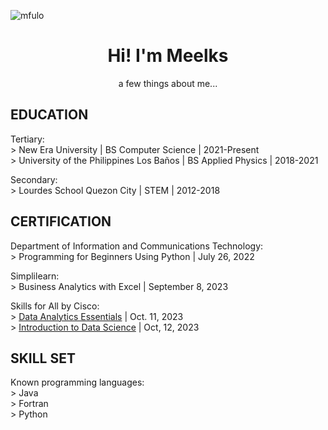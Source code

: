 <p align="left"> <img src="https://komarev.com/ghpvc/?username=mfulo&label=Profile%20views&color=0e75b6&style=flat" alt="mfulo"/> </p>
<h1 align="center">Hi! I'm Meelks</h1>
<p align="center">a few things about me...</p>


## EDUCATION
Tertiary:<br>
\> New Era University | BS Computer Science | 2021-Present <br>
\> University of the Philippines Los Baños | BS Applied Physics | 2018-2021 <br>

Secondary:<br>
\> Lourdes School Quezon City | STEM | 2012-2018 <br>


## CERTIFICATION
Department of Information and Communications Technology:<br>
\> Programming for Beginners Using Python | July 26, 2022 <br>

Simplilearn: <br>
\> Business Analytics with Excel | September 8, 2023 <br>

Skills for All by Cisco: <br>
\> [Data Analytics Essentials](https://www.credly.com/badges/409720e2-4ff5-4e45-a0a5-f9e3f6e484bb/public_url) | Oct. 11, 2023 <br>
\> [Introduction to Data Science](https://www.credly.com/badges/ac12eadf-0b3e-446d-a0ff-53a53ee37e16/public_url) | Oct, 12, 2023 <br>


## SKILL SET
Known programming languages: <br>
\> Java <br>
\> Fortran <br>
\> Python

